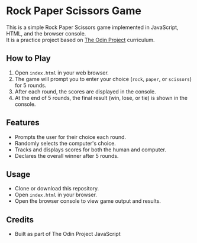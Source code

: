 # Rock Paper Scissors Game

This is a simple Rock Paper Scissors game implemented in JavaScript, HTML, and the browser console.  
It is a practice project based on [The Odin Project](https://www.theodinproject.com/) curriculum.

## How to Play

1. Open `index.html` in your web browser.
2. The game will prompt you to enter your choice (`rock`, `paper`, or `scissors`) for 5 rounds.
3. After each round, the scores are displayed in the console.
4. At the end of 5 rounds, the final result (win, lose, or tie) is shown in the console.

## Features

- Prompts the user for their choice each round.
- Randomly selects the computer's choice.
- Tracks and displays scores for both the human and computer.
- Declares the overall winner after 5 rounds.

## Usage

- Clone or download this repository.
- Open `index.html` in your browser.
- Open the browser console to view game output and results.

## Credits

- Built as part of The Odin Project JavaScript